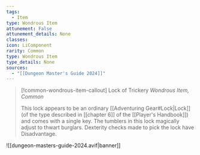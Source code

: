 ```yaml
---
tags:
  - Item
type: Wondrous Item
attunement: False
attunement_details: None
classes:
icon: LiComponent
rarity: Common
type: Wondrous Item
type_details: None
sources: 
  - "[[Dungeon Master's Guide 2024]]"
---
```

>[!common-wondrous-item-callout] Lock of Trickery
>_Wondrous Item, Common_
>
>This lock appears to be an ordinary [[Adventuring Gear#Lock\|Lock]] (of the type described in [[chapter 6]] of the [[Player's Handbook]]) and comes with a single key. The tumblers in this lock magically adjust to thwart burglars. Dexterity checks made to pick the lock have Disadvantage.
>


![[dungeon-masters-guide-2024.avif|banner]]